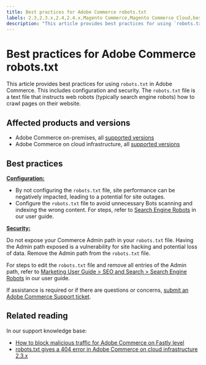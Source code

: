 ```yaml
---
title: Best practices for Adobe Commerce robots.txt
labels: 2.3,2.3.x,2.4,2.4.x,Magento Commerce,Magento Commerce Cloud,best practices,robots.txt,search engine robots,security,seo,Adobe Commerce,cloud infrastructure,on-premises
description: "This article provides best practices for using `robots.txt` in Adobe Commerce. This includes configuration and security. The `robots.txt` file is a text file that instructs web robots (typically search engine robots) how to crawl pages on their website."
---
```


# Best practices for Adobe Commerce robots.txt

This article provides best practices for using `robots.txt` in Adobe Commerce. This includes configuration and security. The `robots.txt` file is a text file that instructs web robots (typically search engine robots) how to crawl pages on their website.

## Affected products and versions

* Adobe Commerce on-premises, all [supported versions](https://magento.com/sites/default/files/magento-software-lifecycle-policy.pdf)
* Adobe Commerce on cloud infrastructure, all [supported versions](https://magento.com/sites/default/files/magento-software-lifecycle-policy.pdf)

## Best practices

 **<u>Configuration:</u>**

* By not configuring the `robots.txt` file, site performance can be negatively impacted, leading to a potential for site outages.
* Configure the `robots.txt` file to avoid unnecessary Bots scanning and indexing the wrong content. For steps, refer to [Search Engine Robots](https://docs.magento.com/user-guide/marketing/search-engine-robots.html) in our user guide.

 <u> **Security:** </u>

Do not expose your Commerce Admin path in your `robots.txt` file. Having the Admin path exposed is a vulnerability for site hacking and potential loss of data. Remove the Admin path from the `robots.txt` file.

For steps to edit the `robots.txt` file and remove all entries of the Admin path, refer to [Marketing User Guide > SEO and Search > Search Engine Robots](https://docs.magento.com/user-guide/marketing/search-engine-robots.html) in our user guide.

If assistance is required or if there are questions or concerns, [submit an Adobe Commerce Support ticket](https://support.magento.com/hc/en-us/articles/360000913794#submit-ticket).

## Related reading

In our support knowledge base:

* [How to block malicious traffic for Adobe Commerce on Fastly level](https://support.magento.com/hc/en-us/articles/360039447892)
* [robots.txt gives a 404 error in Adobe Commerce on cloud infrastructure 2.3.x](https://support.magento.com/hc/en-us/articles/360040594911) 
